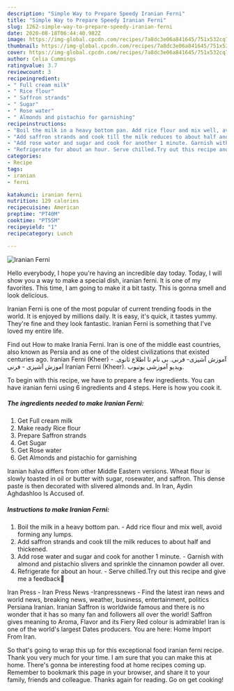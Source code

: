 ```yaml
---
description: "Simple Way to Prepare Speedy Iranian Ferni"
title: "Simple Way to Prepare Speedy Iranian Ferni"
slug: 1262-simple-way-to-prepare-speedy-iranian-ferni
date: 2020-08-18T06:44:40.982Z
image: https://img-global.cpcdn.com/recipes/7a8dc3e06a841645/751x532cq70/iranian-ferni-recipe-main-photo.jpg
thumbnail: https://img-global.cpcdn.com/recipes/7a8dc3e06a841645/751x532cq70/iranian-ferni-recipe-main-photo.jpg
cover: https://img-global.cpcdn.com/recipes/7a8dc3e06a841645/751x532cq70/iranian-ferni-recipe-main-photo.jpg
author: Celia Cummings
ratingvalue: 3.7
reviewcount: 3
recipeingredient:
- " Full cream milk"
- " Rice flour"
- " Saffron strands"
- " Sugar"
- " Rose water"
- " Almonds and pistachio for garnishing"
recipeinstructions:
- "Boil the milk in a heavy bottom pan. Add rice flour and mix well, avoid forming any lumps."
- "Add saffron strands and cook till the milk reduces to about half and thickened."
- "Add rose water and sugar and cook for another 1 minute. Garnish with almond and pistachio slivers and sprinkle the cinnamon powder all over."
- "Refrigerate for about an hour. Serve chilled.Try out this recipe and give me a feedback🙂"
categories:
- Recipe
tags:
- iranian
- ferni

katakunci: iranian ferni 
nutrition: 129 calories
recipecuisine: American
preptime: "PT40M"
cooktime: "PT55M"
recipeyield: "1"
recipecategory: Lunch

---
```



![Iranian Ferni](https://img-global.cpcdn.com/recipes/7a8dc3e06a841645/751x532cq70/iranian-ferni-recipe-main-photo.jpg)

Hello everybody, I hope you're having an incredible day today. Today, I will show you a way to make a special dish, iranian ferni. It is one of my favorites. This time, I am going to make it a bit tasty. This is gonna smell and look delicious.

Iranian Ferni is one of the most popular of current trending foods in the world. It is enjoyed by millions daily. It is easy, it's quick, it tastes yummy. They're fine and they look fantastic. Iranian Ferni is something that I've loved my entire life.

Find out How to make Irania Ferni. Iran is one of the middle east countries, also known as Persia and as one of the oldest civilizations that existed centuries ago. Iranian Ferni (Kheer) - آموزش آشپزی- فرنی. بی نام تا اطلاع ثانوی. آموزش آشپزی - فرنی Iranian Ferni (Kheer). ویدیو آموزشی یوتیوب.


To begin with this recipe, we have to prepare a few ingredients. You can have iranian ferni using 6 ingredients and 4 steps. Here is how you cook it.

<!--inarticleads1-->

##### The ingredients needed to make Iranian Ferni:

1. Get  Full cream milk
1. Make ready  Rice flour
1. Prepare  Saffron strands
1. Get  Sugar
1. Get  Rose water
1. Get  Almonds and pistachio for garnishing


Iranian halva differs from other Middle Eastern versions. Wheat flour is slowly toasted in oil or butter with sugar, rosewater, and saffron. This dense paste is then decorated with slivered almonds and. In Iran, Aydin Aghdashloo Is Accused of. 

<!--inarticleads2-->

##### Instructions to make Iranian Ferni:

1. Boil the milk in a heavy bottom pan. - Add rice flour and mix well, avoid forming any lumps.
1. Add saffron strands and cook till the milk reduces to about half and thickened.
1. Add rose water and sugar and cook for another 1 minute. - Garnish with almond and pistachio slivers and sprinkle the cinnamon powder all over.
1. Refrigerate for about an hour. - Serve chilled.Try out this recipe and give me a feedback🙂


Iran Press - Iran Press News -Iranpressnews - Find the latest iran news and world news, breaking news, weather, business, entertainment, politics Persiana Iranian. Iranian Saffron is worldwide famous and there is no wonder that it has so many fan and followers all over the world! Saffron gives meaning to Aroma, Flavor and its Fiery Red colour is admirable! Iran is one of the world&#39;s largest Dates producers. You are here: Home Import From Iran. 

So that's going to wrap this up for this exceptional food iranian ferni recipe. Thank you very much for your time. I am sure that you can make this at home. There's gonna be interesting food at home recipes coming up. Remember to bookmark this page in your browser, and share it to your family, friends and colleague. Thanks again for reading. Go on get cooking!
